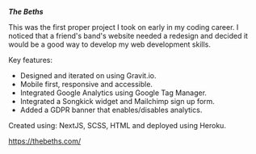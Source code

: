 ***The Beths***

This was the first proper project I took on early in my coding career. I noticed that a friend's band's website needed a redesign and decided it would be a good way to develop my web development skills.

Key features: 
- Designed and iterated on using Gravit.io.
- Mobile first, responsive and accessible. 
- Integrated Google Analytics using Google Tag Manager.
- Integrated a Songkick widget and Mailchimp sign up form.
- Added a GDPR banner that enables/disables analytics.

Created using: NextJS, SCSS, HTML and deployed using Heroku.

https://thebeths.com/

